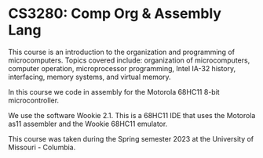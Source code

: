 # CS3280: Comp Org &amp; Assembly Lang

This course is an introduction to the organization and programming of microcomputers. Topics covered include: organization of microcomputers, 
computer operation, microprocessor programming, Intel IA-32 history, interfacing, memory systems, and virtual memory.

In this course we code in assembly for the Motorola 68HC11 8-bit microcontroller.

We use the software Wookie 2.1. This is a 68HC11 IDE that uses the Motorola as11 assembler and the Wookie 68HC11 emulator.

This course was taken during the Spring semester 2023 at the University of Missouri - Columbia.
